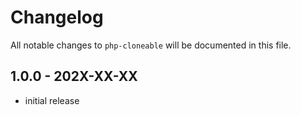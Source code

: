 # Changelog

All notable changes to `php-cloneable` will be documented in this file.

## 1.0.0 - 202X-XX-XX

- initial release
